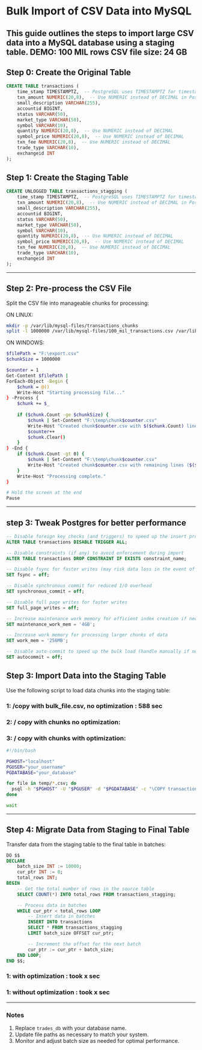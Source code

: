 # Bulk Import of CSV Data into MySQL

This guide outlines the steps to import large CSV data into a MySQL database using a staging table.
DEMO: 100 MIL rows
CSV file size: 24 GB
---

## Step 0: Create the Original Table

```sql
CREATE TABLE transactions (
    time_stamp TIMESTAMPTZ,  -- PostgreSQL uses TIMESTAMPTZ for timestamp with time zone
    txn_amount NUMERIC(20,8),  -- Use NUMERIC instead of DECIMAL in PostgreSQL (they are essentially the same, but NUMERIC is preferred in PostgreSQL)
    small_description VARCHAR(255),
    accountid BIGINT,
    status VARCHAR(50),
    market_type VARCHAR(50),
    symbol VARCHAR(10),
    quantity NUMERIC(20,8),  -- Use NUMERIC instead of DECIMAL
    symbol_price NUMERIC(20,8),  -- Use NUMERIC instead of DECIMAL
    txn_fee NUMERIC(20,8),  -- Use NUMERIC instead of DECIMAL
    trade_type VARCHAR(10),
    exchangeid INT
);
```

## Step 1: Create the Staging Table

```sql
CREATE UNLOGGED TABLE transactions_stagging (
    time_stamp TIMESTAMPTZ,  -- PostgreSQL uses TIMESTAMPTZ for timestamp with time zone
    txn_amount NUMERIC(20,8),  -- Use NUMERIC instead of DECIMAL in PostgreSQL (they are essentially the same, but NUMERIC is preferred in PostgreSQL)
    small_description VARCHAR(255),
    accountid BIGINT,
    status VARCHAR(50),
    market_type VARCHAR(50),
    symbol VARCHAR(10),
    quantity NUMERIC(20,8),  -- Use NUMERIC instead of DECIMAL
    symbol_price NUMERIC(20,8),  -- Use NUMERIC instead of DECIMAL
    txn_fee NUMERIC(20,8),  -- Use NUMERIC instead of DECIMAL
    trade_type VARCHAR(10),
    exchangeid INT
);
```

---

## Step 2: Pre-process the CSV File

Split the CSV file into manageable chunks for processing:

ON LINUX:
```bash
mkdir -p /var/lib/mysql-files/transactions_chunks
split -l 1000000 /var/lib/mysql-files/100_mil_transactions.csv /var/lib/mysql-files/transactions_chunks/chunk_
```
ON WINDOWS:
```BASH
$filePath = "F:\export.csv"
$chunkSize = 1000000  

$counter = 1
Get-Content $filePath | 
ForEach-Object -Begin { 
    $chunk = @() 
    Write-Host "Starting processing file..."
} -Process {
    $chunk += $_
    
    if ($chunk.Count -ge $chunkSize) {
        $chunk | Set-Content "F:\temp\chunk$counter.csv"
        Write-Host "Created chunk$counter.csv with $($chunk.Count) lines"
        $counter++
        $chunk.Clear()
    }
} -End {
    if ($chunk.Count -gt 0) {
        $chunk | Set-Content "F:\temp\chunk$counter.csv"
        Write-Host "Created chunk$counter.csv with remaining lines ($($chunk.Count))"
    }
    Write-Host "Processing complete."
}

# Hold the screen at the end
Pause

```


---

## step 3: Tweak Postgres for better performance

```sql
-- Disable foreign key checks (and triggers) to speed up the insert process
ALTER TABLE transactions DISABLE TRIGGER ALL;

-- Disable constraints (if any) to avoid enforcement during import
ALTER TABLE transactions DROP CONSTRAINT IF EXISTS constraint_name;

-- Disable fsync for faster writes (may risk data loss in the event of a crash)
SET fsync = off;

-- Disable synchronous commit for reduced I/O overhead
SET synchronous_commit = off;

-- Disable full page writes for faster writes
SET full_page_writes = off;

-- Increase maintenance work memory for efficient index creation if necessary later
SET maintenance_work_mem = '4GB';

-- Increase work memory for processing larger chunks of data
SET work_mem = '256MB';

-- Disable auto-commit to speed up the bulk load (handle manually if needed)
SET autocommit = off;

```

## Step 3: Import Data into the Staging Table

Use the following script to load data chunks into the staging table:

### 1:  /copy with bulk_file.csv, no optimization : 588 sec
### 2: / copy with chunks no optimization: 
### 3: / copy with chunks with optimization: 

```bash
#!/bin/bash

PGHOST="localhost"
PGUSER="your_username"
PGDATABASE="your_database"

for file in temp/*.csv; do
  psql -h "$PGHOST" -U "$PGUSER" -d "$PGDATABASE" -c "\COPY transactions_stagging FROM '$file' WITH (FORMAT csv);" &
done

wait
```

---

## Step 4: Migrate Data from Staging to Final Table

Transfer data from the staging table to the final table in batches:

```sql
DO $$ 
DECLARE
    batch_size INT := 10000;
    cur_ptr INT := 0;
    total_rows INT;
BEGIN
    -- Get the total number of rows in the source table
    SELECT COUNT(*) INTO total_rows FROM transactions_stagging;

    -- Process data in batches
    WHILE cur_ptr < total_rows LOOP
        -- Insert data in batches
        INSERT INTO transactions
        SELECT * FROM transactions_stagging
        LIMIT batch_size OFFSET cur_ptr;

        -- Increment the offset for the next batch
        cur_ptr := cur_ptr + batch_size;
    END LOOP;
END $$;
```
### 1: with optimization : took x sec 
### 1: without optimization : took x sec 

---

### Notes

1. Replace `trades_db` with your database name.
2. Update file paths as necessary to match your system.
3. Monitor and adjust batch size as needed for optimal performance.
